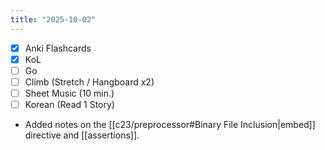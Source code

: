 ```yaml
---
title: "2025-10-02"
---
```


- [x] Anki Flashcards
- [x] KoL
- [ ] Go
- [ ] Climb (Stretch / Hangboard x2)
- [ ] Sheet Music (10 min.)
- [ ] Korean (Read 1 Story)

* Added notes on the [[c23/preprocessor#Binary File Inclusion|embed]] directive and [[assertions]].